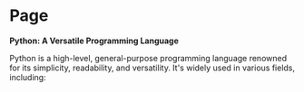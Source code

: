 # Page

**Python: A Versatile Programming Language**

Python is a high-level, general-purpose programming language renowned for its simplicity, readability, and versatility. It's widely used in various fields, including:
